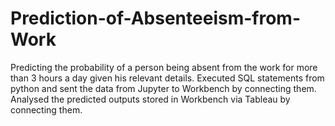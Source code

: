 # Prediction-of-Absenteeism-from-Work

Predicting the probability of a person being absent from the work for more than 3 hours a day given his relevant details. Executed SQL statements from python and sent the data from Jupyter to Workbench by connecting them. Analysed the predicted outputs stored in Workbench via Tableau by connecting them.
